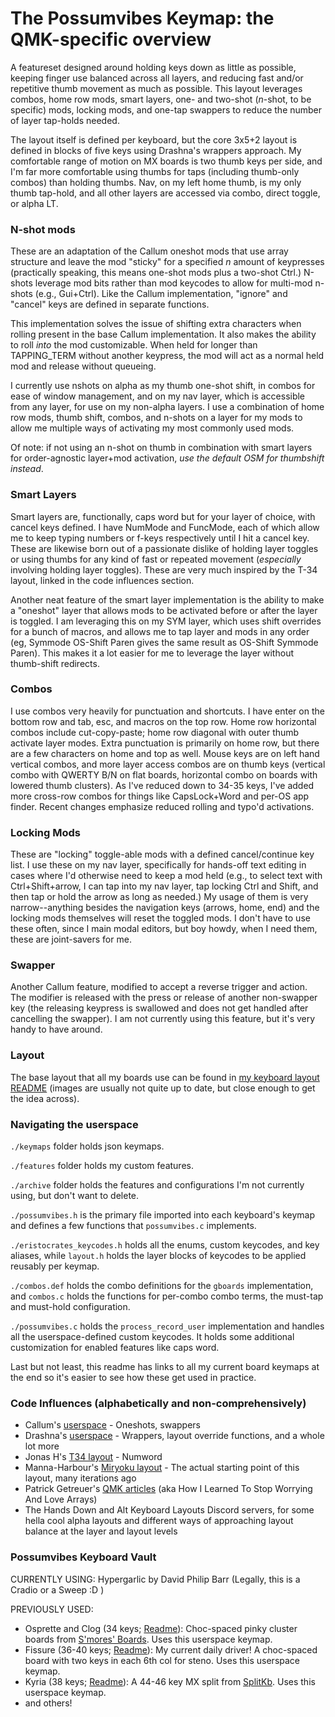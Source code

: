 # The Possumvibes Keymap: the QMK-specific overview

A featureset designed around holding keys down as little as possible, keeping finger use balanced across all layers, and reducing fast and/or repetitive thumb movement as much as possible. This layout leverages combos, home row mods, smart layers, one- and two-shot (*n*-shot, to be specific) mods, locking mods, and one-tap swappers to reduce the number of layer tap-holds needed.

The layout itself is defined per keyboard, but the core 3x5+2 layout is defined in blocks of five keys using Drashna's wrappers approach. My comfortable range of motion on MX boards is two thumb keys per side, and I'm far more comfortable using thumbs for taps (including thumb-only combos) than holding thumbs. Nav, on my left home thumb, is my only thumb tap-hold, and all other layers are accessed via combo, direct toggle, or alpha LT.

### N-shot mods
These are an adaptation of the Callum oneshot mods that use array structure and leave the mod "sticky" for a specified *n* amount of keypresses (practically speaking, this means one-shot mods plus a two-shot Ctrl.) N-shots leverage mod bits rather than mod keycodes to allow for multi-mod n-shots (e.g., Gui+Ctrl). Like the Callum implementation, "ignore" and "cancel" keys are defined in separate functions.

This implementation solves the issue of shifting extra characters when rolling present in the base Callum implementation. It also makes the ability to roll _into_ the mod customizable. When held for longer than TAPPING_TERM without another keypress, the mod will act as a normal held mod and release without queueing.

I currently use nshots on alpha as my thumb one-shot shift, in combos for ease of window management, and on my nav layer, which is accessible from any layer, for use on my non-alpha layers. I use a combination of home row mods, thumb shift, combos, and n-shots on a layer for my mods to allow me multiple ways of activating my most commonly used mods.

Of note: if not using an n-shot on thumb in combination with smart layers for order-agnostic layer+mod activation, *use the default OSM for thumbshift instead*.

### Smart Layers
Smart layers are, functionally, caps word but for your layer of choice, with cancel keys defined. I have NumMode and FuncMode, each of which allow me to keep typing numbers or f-keys respectively until I hit a cancel key. These are likewise born out of a passionate dislike of holding layer toggles or using thumbs for any kind of fast or repeated movement (*especially* involving holding layer toggles). These are very much inspired by the T-34 layout, linked in the code influences section.

Another neat feature of the smart layer implementation is the ability to make a "oneshot" layer that allows mods to be activated before or after the layer is toggled. I am leveraging this on my SYM layer, which uses shift overrides for a bunch of macros, and allows me to tap layer and mods in any order (eg, Symmode OS-Shift Paren gives the same result as OS-Shift Symmode Paren). This makes it a lot easier for me to leverage the layer without thumb-shift redirects.

### Combos
I use combos very heavily for punctuation and shortcuts. I have enter on the bottom row and tab, esc, and macros on the top row. Home row horizontal combos include cut-copy-paste; home row diagonal with outer thumb activate layer modes. Extra punctuation is primarily on home row, but there are a few characters on home and top as well. Mouse keys are on left hand vertical combos, and more layer access combos are on thumb keys (vertical combo with QWERTY B/N on flat boards, horizontal combo on boards with lowered thumb clusters). As I've reduced down to 34-35 keys, I've added more cross-row combos for things like CapsLock+Word and per-OS app finder. Recent changes emphasize reduced rolling and typo'd activations.

### Locking Mods
These are "locking" toggle-able mods with a defined cancel/continue key list. I use these on my nav layer, specifically for hands-off text editing in cases where I'd otherwise need to keep a mod held (e.g., to select text with Ctrl+Shift+arrow, I can tap into my nav layer, tap locking Ctrl and Shift, and then tap or hold the arrow as long as needed.) My usage of them is very narrow--anything besides the navigation keys (arrows, home, end) and the locking mods themselves will reset the toggled mods. I don't have to use these often, since I main modal editors, but boy howdy, when I need them, these are joint-savers for me.

### Swapper
Another Callum feature, modified to accept a reverse trigger and action. The modifier is released with the press or release of another non-swapper key (the releasing keypress is swallowed and does not get handled after cancelling the swapper). I am not currently using this feature, but it's very handy to have around.


### Layout

The base layout that all my boards use can be found in [my keyboard layout README](https://github.com/possumvibes/keyboard-layout) (images are usually not quite up to date, but close enough to get the idea across).

### Navigating the userspace

 `./keymaps` folder holds json keymaps.

 `./features` folder holds my custom features.

 `./archive` folder holds the features and configurations I'm not currently using, but don't want to delete.

`./possumvibes.h` is the primary file imported into each keyboard's keymap and defines a few functions that `possumvibes.c` implements.

`./eristocrates_keycodes.h` holds all the enums, custom keycodes, and key aliases, while  `layout.h` holds the layer blocks of keycodes to be applied reusably per keymap.

`./combos.def` holds the combo definitions for the `gboards` implementation, and `combos.c` holds the functions for per-combo combo terms, the must-tap and must-hold configuration.

`./possumvibes.c` holds the `process_record_user` implementation and handles all the userspace-defined custom keycodes. It holds some additional customization for enabled features like caps word.

Last but not least, this readme has links to all my current board keymaps at the end so it's easier to see how these get used in practice.

### Code Influences (alphabetically and non-comprehensively)
- Callum's [userspace](https://github.com/qmk/qmk_firmware/tree/master/users/callum) - Oneshots, swappers
- Drashna's [userspace](https://github.com/qmk/qmk_firmware/tree/master/users/drashna) - Wrappers, layout override functions, and a whole lot more
- Jonas H's [T34 layout](https://www.jonashietala.se/blog/2021/06/03/the-t-34-keyboard-layout/) - Numword
- Manna-Harbour's [Miryoku layout](https://github.com/manna-harbour/miryoku) - The actual starting point of this layout, many iterations ago
- Patrick Getreuer's [QMK articles](https://getreuer.info/posts/keyboards/index.html) (aka How I Learned To Stop Worrying And Love Arrays)
- The Hands Down and Alt Keyboard Layouts Discord servers, for some hella cool alpha layouts and different ways of approaching layout balance at the layer and layout levels

### Possumvibes Keyboard Vault

CURRENTLY USING: Hypergarlic by David Philip Barr (Legally, this is a Cradio or a Sweep :D )

PREVIOUSLY USED:
- Osprette and Clog (34 keys; [Readme](../../keyboards/osprette/keymaps/possumvibes/readme.md)): Choc-spaced pinky cluster boards from [S'mores' Boards](https://www.smoresboards.com/). Uses this userspace keymap.
- Fissure (36-40 keys; [Readme](../../keyboards/fissure/keymaps/possumvibes/readme.md)): My current daily driver! A choc-spaced board with two keys in each 6th col for steno. Uses this userspace keymap.
- Kyria (38 keys; [Readme](../../keyboards/splitkb/kyria/keymaps/possumvibes/readme.md)): A 44-46 key MX split from [SplitKb](https://splitkb.com/). Uses this userspace keymap.
- and others!
